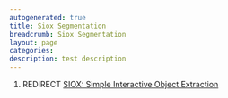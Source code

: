 ```yaml
---
autogenerated: true
title: Siox Segmentation
breadcrumb: Siox Segmentation
layout: page
categories: 
description: test description
---
```


1.  REDIRECT [SIOX: Simple Interactive Object Extraction](SIOX__Simple_Interactive_Object_Extraction "wikilink")
